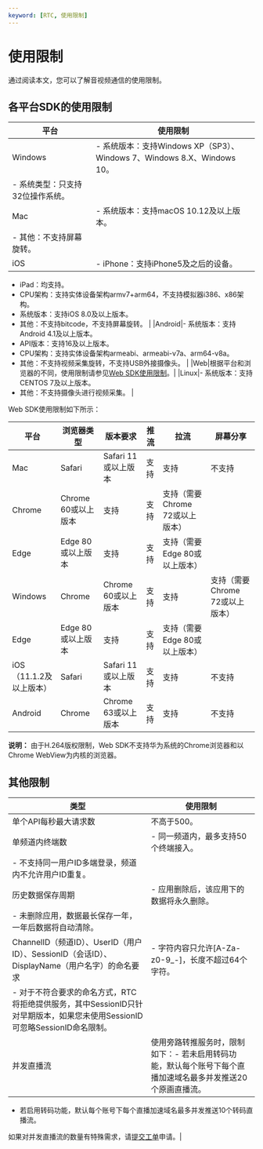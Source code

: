 ```yaml
---
keyword: [RTC, 使用限制]
---
```


# 使用限制

通过阅读本文，您可以了解音视频通信的使用限制。

## 各平台SDK的使用限制

|平台|使用限制|
|--|----|
|Windows|-   系统版本：支持Windows XP（SP3）、Windows 7、Windows 8.X、Windows 10。
-   系统类型：只支持32位操作系统。 |
|Mac|-   系统版本：支持macOS 10.12及以上版本。
-   其他：不支持屏幕旋转。 |
|iOS|-   iPhone：支持iPhone5及之后的设备。
-   iPad：均支持。
-   CPU架构：支持实体设备架构armv7+arm64，不支持模拟器i386、x86架构。
-   系统版本：支持iOS 8.0及以上版本。
-   其他：不支持bitcode，不支持屏幕旋转。 |
|Android|-   系统版本：支持Android 4.1及以上版本。
-   API版本：支持16及以上版本。
-   CPU架构：支持实体设备架构armeabi、armeabi-v7a、arm64-v8a。
-   其他：不支持视频采集旋转，不支持USB外接摄像头。 |
|Web|根据平台和浏览器的不同，使用限制请参见[Web SDK使用限制](#p_afq_ni9_c14)。|
|Linux|-   系统版本：支持CENTOS 7及以上版本。
-   其他：不支持摄像头进行视频采集。 |

Web SDK使用限制如下所示：

|平台|浏览器类型|版本要求|推流|拉流|屏幕分享|
|--|-----|----|--|--|----|
|Mac|Safari|Safari 11或以上版本|支持|支持|不支持|
|Chrome|Chrome 60或以上版本|支持|支持|支持（需要Chrome 72或以上版本）|
|Edge|Edge 80或以上版本|支持|支持|支持（需要Edge 80或以上版本）|
|Windows|Chrome|Chrome 60或以上版本|支持|支持|支持（需要Chrome 72或以上版本）|
|Edge|Edge 80或以上版本|支持|支持|支持（需要Edge 80或以上版本）|
|iOS（11.1.2及以上版本）|Safari|Safari 11或以上版本|支持|支持|不支持|
|Android|Chrome|Chrome 63或以上版本|支持|支持|不支持|

**说明：** 由于H.264版权限制，Web SDK不支持华为系统的Chrome浏览器和以Chrome WebView为内核的浏览器。

## 其他限制

|类型|使用限制|
|--|----|
|单个API每秒最大请求数|不高于500。|
|单频道内终端数|-   同一频道内，最多支持50个终端接入。
-   不支持同一用户ID多端登录，频道内不允许用户ID重复。 |
|历史数据保存周期|-   应用删除后，该应用下的数据将永久删除。
-   未删除应用，数据最长保存一年，一年后数据将自动清除。 |
|ChannelID（频道ID）、UserID（用户ID）、SessionID（会话ID）、DisplayName（用户名字）的命名要求|-   字符内容只允许\[A-Za-z0-9\_-\]，长度不超过64个字符。
-   对于不符合要求的命名方式，RTC将拒绝提供服务，其中SessionID只针对早期版本，如果您未使用SessionID可忽略SessionID命名限制。 |
|并发直播流|使用旁路转推服务时，限制如下：-   若未启用转码功能，默认每个账号下每个直播加速域名最多并发推送20个原画直播流。
-   若启用转码功能，默认每个账号下每个直播加速域名最多并发推送10个转码直播流。

如果对并发直播流的数量有特殊需求，请[提交工单](https://selfservice.console.aliyun.com/ticket/createIndex)申请。|

